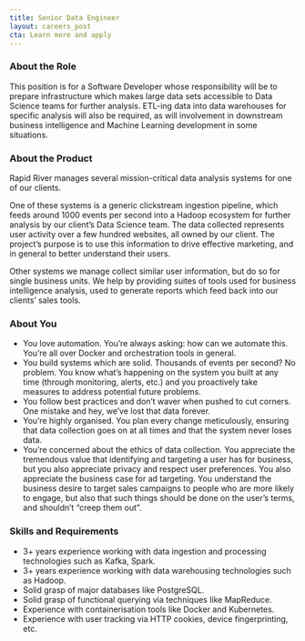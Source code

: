 ```yaml
---
title: Senior Data Engineer
layout: careers_post
cta: Learn more and apply
---
```


### About the Role

This position is for a Software Developer whose responsibility will be to prepare infrastructure which makes large data sets accessible to Data Science teams for further analysis. ETL-ing data into data warehouses for specific analysis will also be required, as will involvement in downstream business intelligence and Machine Learning development in some situations.

### About the Product

Rapid River manages several mission-critical data analysis systems for one of our clients.

One of these systems is a generic clickstream ingestion pipeline, which feeds around 1000 events per second into a Hadoop ecosystem for further analysis by our client’s Data Science team. The data collected represents user activity over a few hundred websites, all owned by our client. The project’s purpose is to use this information to drive effective marketing, and in general to better understand their users.

Other systems we manage collect similar user information, but do so for single business units. We help by providing suites of tools used for business intelligence analysis, used to generate reports which feed back into our clients’ sales tools.

### About You

* You love automation. You’re always asking: how can we automate this. You’re all over Docker and orchestration tools in general.
* You build systems which are solid. Thousands of events per second? No problem. You know what’s happening on the system you built at any time (through monitoring, alerts, etc.) and you proactively take measures to address potential future problems.
* You follow best practices and don’t waver when pushed to cut corners. One mistake and hey, we’ve lost that data forever.
* You’re highly organised. You plan every change meticulously, ensuring that data collection goes on at all times and that the system never loses data.
* You’re concerned about the ethics of data collection. You appreciate the tremendous value that identifying and targeting a user has for business, but you also appreciate privacy and respect user preferences. You also appreciate the business case for ad targeting. You understand the business desire to target sales campaigns to people who are more likely to engage, but also that such things should be done on the user’s terms, and shouldn’t “creep them out”.

### Skills and Requirements

* 3+ years experience working with data ingestion and processing technologies such as Kafka, Spark.
* 3+ years experience working with data warehousing technologies such as Hadoop.
* Solid grasp of major databases like PostgreSQL.
* Solid grasp of functional querying via techniques like MapReduce.
* Experience with containerisation tools like Docker and Kubernetes.
* Experience with user tracking via HTTP cookies, device fingerprinting, etc.
